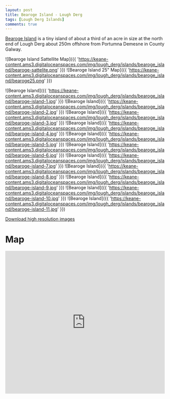 ```yaml
---
layout: post
title: Bearoge Island - Lough Derg
tags: [Lough Derg Islands]
comments: true
---
```


[Bearoge Island](https://www.logainm.ie/en/1437497) is a tiny island of about a third of an acre in size at the north end of Lough Derg about 250m offshore from Portumna Demesne in County Galway.

![Bearoge Island Sattellite Map]({{ 'https://keane-content.ams3.digitaloceanspaces.com/img/lough_derg/islands/bearoge_island/bearoge-sattelite.png' }})
![Bearoge Island 25" Map]({{ 'https://keane-content.ams3.digitaloceanspaces.com/img/lough_derg/islands/bearoge_island/bearoge25.png' }})

![Bearoge Island]({{ 'https://keane-content.ams3.digitaloceanspaces.com/img/lough_derg/islands/bearoge_island/bearoge-island-1.jpg' }})
![Bearoge Island]({{ 'https://keane-content.ams3.digitaloceanspaces.com/img/lough_derg/islands/bearoge_island/bearoge-island-2.jpg' }})
![Bearoge Island]({{ 'https://keane-content.ams3.digitaloceanspaces.com/img/lough_derg/islands/bearoge_island/bearoge-island-3.jpg' }})
![Bearoge Island]({{ 'https://keane-content.ams3.digitaloceanspaces.com/img/lough_derg/islands/bearoge_island/bearoge-island-4.jpg' }})
![Bearoge Island]({{ 'https://keane-content.ams3.digitaloceanspaces.com/img/lough_derg/islands/bearoge_island/bearoge-island-5.jpg' }})
![Bearoge Island]({{ 'https://keane-content.ams3.digitaloceanspaces.com/img/lough_derg/islands/bearoge_island/bearoge-island-6.jpg' }})
![Bearoge Island]({{ 'https://keane-content.ams3.digitaloceanspaces.com/img/lough_derg/islands/bearoge_island/bearoge-island-7.jpg' }})
![Bearoge Island]({{ 'https://keane-content.ams3.digitaloceanspaces.com/img/lough_derg/islands/bearoge_island/bearoge-island-8.jpg' }})
![Bearoge Island]({{ 'https://keane-content.ams3.digitaloceanspaces.com/img/lough_derg/islands/bearoge_island/bearoge-island-9.jpg' }})
![Bearoge Island]({{ 'https://keane-content.ams3.digitaloceanspaces.com/img/lough_derg/islands/bearoge_island/bearoge-island-10.jpg' }})
![Bearoge Island]({{ 'https://keane-content.ams3.digitaloceanspaces.com/img/lough_derg/islands/bearoge_island/bearoge-island-11.jpg' }})

[Download high resolution images](https://keane-content.ams3.digitaloceanspaces.com/img/lough_derg/islands/bearoge_island/bearoge-island-highres.zip)

# Map
<iframe src="https://www.google.com/maps/embed?pb=!1m17!1m12!1m3!1d753.2207036759719!2d-8.239629762852763!3d53.07314082646425!2m3!1f0!2f0!3f0!3m2!1i1024!2i768!4f13.1!3m2!1m1!2zNTPCsDA0JzIzLjMiTiA4wrAxNCcyMC4zIlc!5e1!3m2!1sen!2sie!4v1698872857756!5m2!1sen!2sie" width="100%" height="450" style="border:0;" allowfullscreen="" loading="lazy" referrerpolicy="no-referrer-when-downgrade"></iframe>
